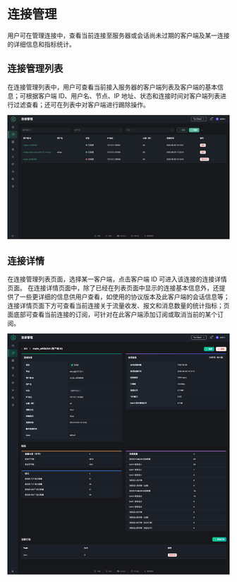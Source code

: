 # 连接管理

用户可在管理连接中，查看当前连接至服务器或会话尚未过期的客户端及某一连接的详细信息和指标统计。


## 连接管理列表

在连接管理列表中，用户可查看当前接入服务器的客户端列表及客户端的基本信息；可根据客户端 ID、用户名、节点、IP 地址、状态和连接时间对客户端列表进行过滤查看；还可在列表中对客户端进行踢除操作。

![连接管理列表](../assets/connections.png)

## 连接详情
在连接管理列表页面，选择某一客户端，点击客户端 ID 可进入该连接的连接详情页面。
在连接详情页面中，除了已经在列表页面中显示的连接基本信息外，还提供了一些更详细的信息供用户查看，如使用的协议版本及此客户端的会话信息等；连接详情页面下方可查看当前连接关于流量收发、报文和消息数量的统计指标；页面底部可查看当前连接的订阅，可针对在此客户端添加订阅或取消当前的某个订阅。

![连接详情](../assets/connection-details.png)

